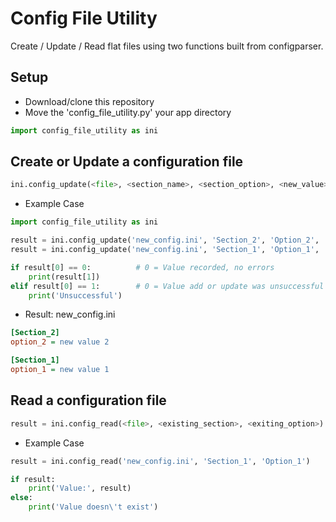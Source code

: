 # Config File Utility

Create / Update / Read flat files using two functions built from configparser.

## Setup

- Download/clone this repository
- Move the 'config_file_utility.py' your app directory

```python
import config_file_utility as ini
```

## Create or Update a configuration file

```python
ini.config_update(<file>, <section_name>, <section_option>, <new_value>)
```

- Example Case

```python
import config_file_utility as ini

result = ini.config_update('new_config.ini', 'Section_2', 'Option_2', 'new value 2')
result = ini.config_update('new_config.ini', 'Section_1', 'Option_1', 'new value 1')

if result[0] == 0:          # 0 = Value recorded, no errors
    print(result[1])
elif result[0] == 1:        # 0 = Value add or update was unsuccessful
    print('Unsuccessful')
```

- Result: new_config.ini

```ini
[Section_2]
option_2 = new value 2

[Section_1]
option_1 = new value 1
```

## Read a configuration file

```python
result = ini.config_read(<file>, <existing_section>, <exiting_option>)
```

- Example Case

```python
result = ini.config_read('new_config.ini', 'Section_1', 'Option_1')

if result:
    print('Value:', result)
else:
    print('Value doesn\'t exist')
```
